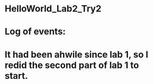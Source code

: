 # HelloWorld_Lab2_Try2
#
# Log of events:
# It had been ahwile since lab 1, so I redid the second part of lab 1 to start.
#
# 
